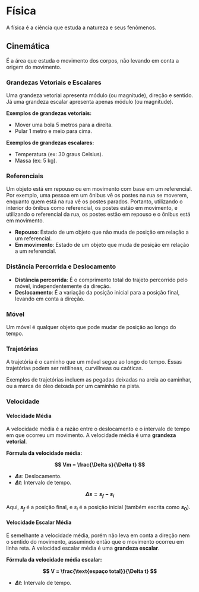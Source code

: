# Física

A física é a ciência que estuda a natureza e seus fenômenos.

## Cinemática

É a área que estuda o movimento dos corpos, não levando em conta a origem do movimento.

### Grandezas Vetoriais e Escalares

Uma grandeza vetorial apresenta módulo (ou magnitude), direção e sentido. Já uma grandeza escalar apresenta apenas módulo (ou magnitude).

**Exemplos de grandezas vetoriais:**

* Mover uma bola 5 metros para a direita.
* Pular 1 metro e meio para cima.

**Exemplos de grandezas escalares:**

* Temperatura (ex: 30 graus Celsius).
* Massa (ex: 5 kg).

### Referenciais

Um objeto está em repouso ou em movimento com base em um referencial. Por exemplo, uma pessoa em um ônibus vê os postes na rua se moverem, enquanto quem está na rua vê os postes parados. Portanto, utilizando o interior do ônibus como referencial, os postes estão em movimento, e utilizando o referencial da rua, os postes estão em repouso e o ônibus está em movimento.

* **Repouso**: Estado de um objeto que não muda de posição em relação a um referencial.
* **Em movimento**: Estado de um objeto que muda de posição em relação a um referencial.

### Distância Percorrida e Deslocamento

* **Distância percorrida**: É o comprimento total do trajeto percorrido pelo móvel, independentemente da direção.
* **Deslocamento**: É a variação da posição inicial para a posição final, levando em conta a direção.

### Móvel

Um móvel é qualquer objeto que pode mudar de posição ao longo do tempo.

### Trajetórias

A trajetória é o caminho que um móvel segue ao longo do tempo. Essas trajetórias podem ser retilíneas, curvilíneas ou caóticas.

Exemplos de trajetórias incluem as pegadas deixadas na areia ao caminhar, ou a marca de óleo deixada por um caminhão na pista.

### Velocidade

#### Velocidade Média

A velocidade média é a razão entre o deslocamento e o intervalo de tempo em que ocorreu um movimento. A velocidade média é uma **grandeza vetorial**.

**Fórmula da velocidade média:**

**$$
Vm = \frac{\Delta s}{\Delta t}
$$**

* **$\Delta s$**: Deslocamento.
* **$\Delta t$**: Intervalo de tempo.

**$$
\Delta s = s_f - s_i
$$**

Aqui, **$s_f$** é a posição final, e $s_i$ é a posição inicial (também escrita como **$s_0$**).

#### Velocidade Escalar Média

É semelhante a velocidade média, porém não leva em conta a direção nem o sentido do movimento, assumindo então que o movimento ocorreu em linha reta. A velocidad escalar média é uma **grandeza escalar**.

**Fórmula da velocidade média escalar:**

**$$
V = \frac{\text{espaço total}}{\Delta t}
$$**

* **$\Delta t$**: Intervalo de tempo.
